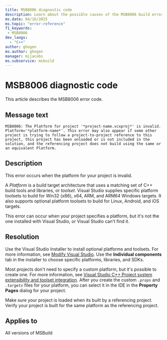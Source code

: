 ```yaml
---
title: MSB8006 diagnostic code
description: Learn about the possible causes of the MSB8006 build error and get troubleshooting tips.
ms.date: 04/16/2025
ms.topic: "error-reference"
f1_keywords:
 - MSB8006
dev_langs:
  - "C++"
author: ghogen
ms.author: ghogen
manager: mijacobs
ms.subservice: msbuild
---
```

# MSB8006 diagnostic code

<!-- :::ErrorDefinitionDescription::: -->
<!-- :::editable-content name="introDescription"::: -->
This article describes the MSB8006 error code.
<!-- :::editable-content-end::: -->

## Message text

`MSB8006: The Platform for project '*project-name.vcxproj*' is invalid.  Platform='*platform-name*'. This error may also appear if some other project is trying to follow a project-to-project reference to this project, this project has been unloaded or is not included in the solution, and the referencing project does not build using the same or an equivalent Platform.`

## Description

This error occurs when the platform for your project is invalid.

A *Platform* is a build target architecture that uses a matching set of C++ build tools and libraries, or *toolset*. Visual Studio supplies specific platform toolsets to build for Win32 (x86), x64, ARM, and ARM64 Windows targets. It also supports optional platform toolsets to build for Linux, Android, and iOS targets.

This error can occur when your project specifies a platform, but it's not the one installed with Visual Studio, or Visual Studio can't find it.  

## Resolution

Use the Visual Studio Installer to install optional platforms and toolsets. For more information, see [Modify Visual Studio](../../install/modify-visual-studio.md). Use the **Individual components** tab in the installer to choose specific platforms, libraries, and SDKs.

Most projects don't need to specify a custom platform, but it's possible to create one. For more information, see [Visual Studio C++ Project system extensibility and toolset integration](../../extensibility/visual-cpp-project-extensibility.md). After you create the custom *`.props`* and *`.targets`* files for your platform, you can select it in the IDE in the **Property Pages** dialog for your project. 

Make sure your project is loaded when its built by a referencing project. Verify your project is built for the same platform as the referencing project.

## Applies to

All versions of MSBuild
